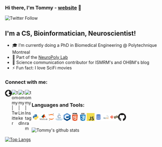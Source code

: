 ### Hi there, I'm Tommy - [website] 👋
![Twitter Follow](https://img.shields.io/twitter/follow/TommyBoshkovski?color=%231DA1F2&label=Follow%20me&logo=twitter&style=for-the-badge)

## I'm a CS, Bioinformatician, Neuroscientist!
- 🎓 I’m currently doing a PhD in Biomedical Engineering @ Polytechnique Montreal
- 🧠 Part of the [NeuroPoly Lab][neuropolyweb]
- 📘 Science communication contributor for ISMRM's and OHBM's blog 
- ⚡ Fun fact: I love SciFi movies

### Connect with me:

[<img align="left" alt="tommy" width="22px" src="https://raw.githubusercontent.com/iconic/open-iconic/master/svg/globe.svg" />][website]
[<img align="left" alt="tommy | Twitter" width="22px" src="https://cdn.jsdelivr.net/npm/simple-icons@v3/icons/twitter.svg" />][twitter]
[<img align="left" alt="tommy | LinkedIn" width="22px" src="https://cdn.jsdelivr.net/npm/simple-icons@v3/icons/linkedin.svg" />][linkedin]
[<img align="left" alt="tommy | Instagram" width="22px" src="https://cdn.jsdelivr.net/npm/simple-icons@v3/icons/instagram.svg" />][instagram]

<br />

### Languages and Tools:

<img align="left" alt="Python" width="26px" src="https://raw.githubusercontent.com/github/explore/80688e429a7d4ef2fca1e82350fe8e3517d3494d/topics/python/python.png" />
<img align="left" alt="Matlab" width="26px" src="https://raw.githubusercontent.com/github/explore/80688e429a7d4ef2fca1e82350fe8e3517d3494d/topics/matlab/matlab.png" />
<img align="left" alt="Jupyter" width="26px" src="https://raw.githubusercontent.com/github/explore/80688e429a7d4ef2fca1e82350fe8e3517d3494d/topics/jupyter-notebook/jupyter-notebook.png" />
<img align="left" alt="C" width="26px" src="https://raw.githubusercontent.com/github/explore/80688e429a7d4ef2fca1e82350fe8e3517d3494d/topics/c/c.png" />
<img align="left" alt="C++" width="26px" src="https://raw.githubusercontent.com/github/explore/80688e429a7d4ef2fca1e82350fe8e3517d3494d/topics/cpp/cpp.png" />
<img align="left" alt="HTML5" width="26px" src="https://raw.githubusercontent.com/github/explore/80688e429a7d4ef2fca1e82350fe8e3517d3494d/topics/html/html.png" />
<img align="left" alt="CSS3" width="26px" src="https://raw.githubusercontent.com/github/explore/80688e429a7d4ef2fca1e82350fe8e3517d3494d/topics/css/css.png" />
<img align="left" alt="JavaScript" width="26px" src="https://raw.githubusercontent.com/github/explore/80688e429a7d4ef2fca1e82350fe8e3517d3494d/topics/javascript/javascript.png" />
<img align="left" alt="SQL" width="26px" src="https://raw.githubusercontent.com/github/explore/80688e429a7d4ef2fca1e82350fe8e3517d3494d/topics/sql/sql.png" />
<img align="left" alt="MySQL" width="26px" src="https://raw.githubusercontent.com/github/explore/80688e429a7d4ef2fca1e82350fe8e3517d3494d/topics/mysql/mysql.png" />
<img align="left" alt="Git" width="26px" src="https://raw.githubusercontent.com/github/explore/80688e429a7d4ef2fca1e82350fe8e3517d3494d/topics/git/git.png" />
<img align="left" alt="GitHub" width="26px" src="https://raw.githubusercontent.com/github/explore/78df643247d429f6cc873026c0622819ad797942/topics/github/github.png" />


<br />
<br />


![Tommy's github stats](https://github-readme-stats.vercel.app/api?username=TommyBoshkovski&count_private=true&show_icons=true&hide_border=true)

[![Top Langs](https://github-readme-stats.vercel.app/api/top-langs/?username=TommyBoshkovski)](https://github.com/anuraghazra/github-readme-stats)

[website]: https://tommyboshkovski.wixsite.com/index
[neuropolyweb]: https://www.neuro.polymtl.ca/
[twitter]: https://twitter.com/TommyBoshkovski
[instagram]: https://instagram.com/tommy.boshkovski
[linkedin]: https://linkedin.com/in/tommy-boshkovski
